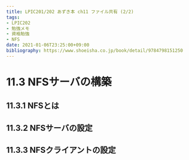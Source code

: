 ```yaml
---
title: LPIC201/202 あずき本 ch11 ファイル共有 (2/2)
tags:
- LPIC202
- 勉強メモ
- 資格勉強
- NFS
date: 2021-01-06T23:25:00+09:00
bibliography: https://www.shoeisha.co.jp/book/detail/9784798151250
---
```



# 11.3 NFSサーバの構築 #




## 11.3.1 NFSとは ##


## 11.3.2 NFSサーバの設定 ##


## 11.3.3 NFSクライアントの設定 ##
